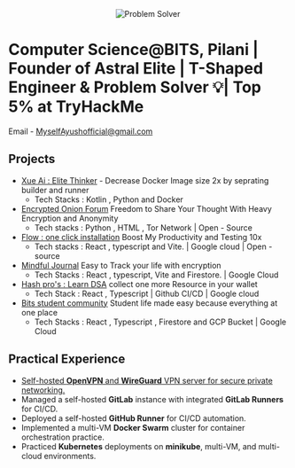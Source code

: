 <div align="center">
  <img src="https://readme-typing-svg.demolab.com?font=Iosevka&weight=700&size=40&pause=0&color=2F81F7&center=true&vCenter=true&width=600&lines=Problem+Solver" alt="Problem Solver" />
</div>

# Computer Science@BITS, Pilani  | Founder of Astral Elite |  T-Shaped Engineer & Problem Solver 💡| Top 5% at TryHackMe

Email - MyselfAyushofficial@gmail.com

## Projects
 - [Xue Ai : Elite Thinker](https://xue.AstralElite.org) - Decrease Docker Image size 2x by seprating builder and runner</br>
     - Tech Stacks : Kotlin , Python and Docker
 - [Encrypted Onion Forum](https://github.com/AstralElite-open-source/Encrypted-onion-forum) Freedom to Share Your Thought With Heavy Encryption and Anonymity </br>
    - Tech stacks : Python , HTML , Tor Network | Open - Source
 - [Flow : one click installation](https://Flow.AstralElite.org) Boost My Productivity and Testing 10x </br>
     - Tech stacks : React , typescript and Vite. |  Google cloud | Open - source
 - [Mindful Journal](https://journal.AstralElite.org) Easy to Track your life with encryption</br>
    - Tech Stacks : React , typescript, Vite and Firestore. | Google Cloud
- [Hash pro's : Learn DSA](https://hashpros.AstralElite.org) collect one more Resource in your wallet </br>
    - Tech Stack : React , Typescript | Github CI/CD | Google cloud
 - [Bits student community](https://bits.AstralElite.org) Student life made easy because everything at one place</br>
     - Tech Stacks : React , Typescript , Firestore and GCP Bucket | Google Cloud
       
## Practical Experience
- [Self-hosted **OpenVPN** and **WireGuard** VPN server for secure private networking.](https://blog.myselfayush.com)
- Managed a self-hosted **GitLab** instance with integrated **GitLab Runners** for CI/CD.
- Deployed a self-hosted **GitHub Runner** for CI/CD automation.
- Implemented a multi-VM **Docker Swarm** cluster for container orchestration practice.
- Practiced **Kubernetes** deployments on **minikube**, multi-VM, and multi-cloud environments.
